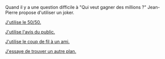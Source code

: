 Quand il y a une question difficile à "Qui veut gagner des millions ?" Jean-Pierre propose d'utiliser un joker.

[J'utilise le 50/50.](joker50/joker50.md)

[J'utilise l'avis du public.](jokeravis/jokeravis.md)

[J'utilise le coup de fil à un ami.](jokercoupdefil/jokercoupdefil.md)

[J'essaye de trouver un autre plan.](../feu-de-camp.md)
